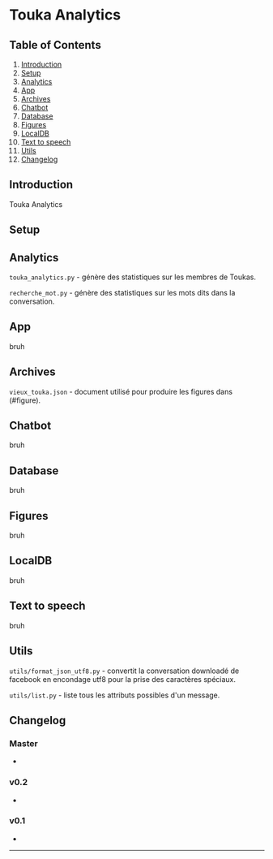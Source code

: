 Touka Analytics
===================

Table of Contents
-------------
1. [Introduction](#introduction)
2. [Setup](#setup)
3. [Analytics](#analytics)
4. [App](#app)
5. [Archives](#archives)
6. [Chatbot](#chatbot)
7. [Database](#database)
8. [Figures](#figure)
9. [LocalDB](#localDB)
10. [Text to speech](#text-to-speech)
11. [Utils](#utils)
12. [Changelog](#changelog)

Introduction
-------------


Touka Analytics


Setup
-------------


Analytics
-------------

``touka_analytics.py`` - génère des statistiques sur les membres de Toukas.

``recherche_mot.py`` - génère des statistiques sur les mots dits dans la conversation.


App
---

bruh


Archives
-------------

``vieux_touka.json`` - document utilisé pour produire les figures dans (#figure).


Chatbot
-------------


bruh


Database
-------------

bruh


Figures
-------------

bruh


LocalDB
-------------


bruh



Text to speech
-------------

bruh



Utils
-------------

`utils/format_json_utf8.py` - convertit la conversation downloadé de facebook en encondage utf8 pour la prise des caractères spéciaux.

`utils/list.py` - liste tous les attributs possibles d'un message.



Changelog
---------

### Master
- 

### v0.2
- 

### v0.1
- 

----------